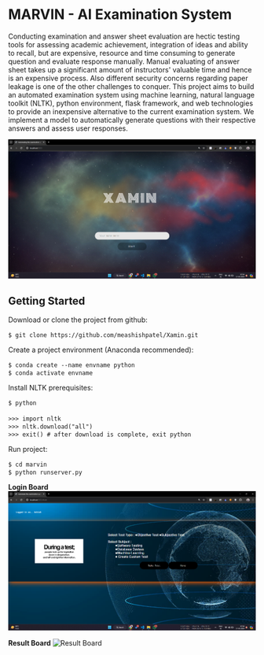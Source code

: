 # MARVIN - AI Examination System

Conducting examination and answer sheet evaluation are hectic testing tools for assessing
academic achievement, integration of ideas and ability to recall, but are expensive, resource
and time consuming to generate question and evaluate response manually. Manual evaluating
of answer sheet takes up a significant amount of instructors' valuable time and hence is an
expensive process. Also different security concerns regarding paper leakage is one of the other
challenges to conquer. This project aims to build an automated examination system using
machine learning, natural language toolkit (NLTK), python environment, flask framework,
and web technologies to provide an inexpensive alternative to the current examination system.
We implement a model to automatically generate questions with their respective answers and
assess user responses.

![alt text](image.png)

## Getting Started

Download or clone the project from github:

```
$ git clone https://github.com/meashishpatel/Xamin.git
```

Create a project environment (Anaconda recommended):

```
$ conda create --name envname python
$ conda activate envname
```

Install NLTK prerequisites:

```
$ python

>>> import nltk
>>> nltk.download("all")
>>> exit() # after download is complete, exit python
```

Run project:

```
$ cd marvin
$ python runserver.py
```

**Login Board**
![alt text](image-1.png)

**Result Board**
![Result Board](https://raw.githubusercontent.com/nityansuman/marvin/master/src/static/images/pic5.png)
